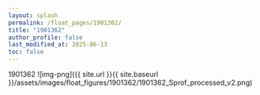 ```yaml
---
layout: splash
permalink: /float_pages/1901362/
title: "1901362"
author_profile: false
last_modified_at: 2025-06-13
toc: false
---
```

 
1901362
![img-png]({{ site.url }}{{ site.baseurl }}/assets/images/float_figures/1901362/1901362_Sprof_processed_v2.png)